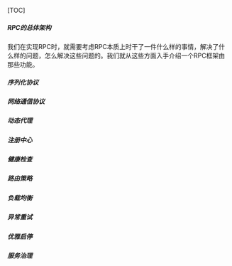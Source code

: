 [TOC]



##### RPC的总体架构

​		我们在实现RPC时，就需要考虑RPC本质上时干了一件什么样的事情，解决了什么样的问题，怎么解决这些问题的。我们就从这些方面入手介绍一个RPC框架由那些功能。

##### 序列化协议

##### 网络通信协议

##### 动态代理

##### 注册中心

##### 健康检查

##### 路由策略

##### 负载均衡

##### 异常重试

##### 优雅启停

##### 服务治理



